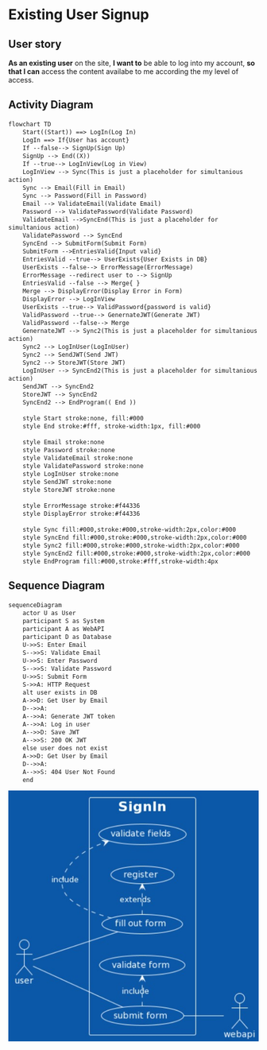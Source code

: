 # Existing User Signup

## User story

**As an existing user** on the site, **I want to** be able to log into my account, **so that I can** access the content availabe to me according the my level of access.

## Activity Diagram

```mermaid
flowchart TD
    Start((Start)) ==> LogIn(Log In)
    LogIn ==> If{User has account}
    If --false--> SignUp(Sign Up)
    SignUp --> End((X))
    If --true--> LogInView(Log in View)
    LogInView --> Sync(This is just a placeholder for simultanious action)
    Sync --> Email(Fill in Email)
    Sync --> Password(Fill in Password)
    Email --> ValidateEmail(Validate Email)
    Password --> ValidatePassword(Validate Password)
    ValidateEmail -->SyncEnd(This is just a placeholder for simultanious action)
    ValidatePassword --> SyncEnd
    SyncEnd --> SubmitForm(Submit Form)
    SubmitForm -->EntriesValid{Input valid}
    EntriesValid --true--> UserExists{User Exists in DB}
    UserExists --false--> ErrorMessage(ErrorMessage)
    ErrorMessage --redirect user to --> SignUp
    EntriesValid --false --> Merge{ }
    Merge --> DisplayError(Display Error in Form)
    DisplayError --> LogInView
    UserExists --true--> ValidPassword{password is valid}
    ValidPassword --true--> GenernateJWT(Generate JWT)
    ValidPassword --false--> Merge
    GenernateJWT --> Sync2(This is just a placeholder for simultanious action)
    Sync2 --> LogInUser(LogInUser)
    Sync2 --> SendJWT(Send JWT)
    Sync2 --> StoreJWT(Store JWT)
    LogInUser --> SyncEnd2(This is just a placeholder for simultanious action)
    SendJWT --> SyncEnd2
    StoreJWT --> SyncEnd2
    SyncEnd2 --> EndProgram(( End ))

    style Start stroke:none, fill:#000
    style End stroke:#fff, stroke-width:1px, fill:#000

    style Email stroke:none
    style Password stroke:none
    style ValidateEmail stroke:none
    style ValidatePassword stroke:none
    style LogInUser stroke:none
    style SendJWT stroke:none
    style StoreJWT stroke:none

    style ErrorMessage stroke:#f44336
    style DisplayError stroke:#f44336

    style Sync fill:#000,stroke:#000,stroke-width:2px,color:#000
    style SyncEnd fill:#000,stroke:#000,stroke-width:2px,color:#000
    style Sync2 fill:#000,stroke:#000,stroke-width:2px,color:#000
    style SyncEnd2 fill:#000,stroke:#000,stroke-width:2px,color:#000
    style EndProgram fill:#000,stroke:#fff,stroke-width:4px
```

## Sequence Diagram

```mermaid
sequenceDiagram 
    actor U as User
    participant S as System
    participant A as WebAPI
    participant D as Database
    U->>S: Enter Email
    S-->>S: Validate Email
    U->>S: Enter Password
    S-->>S: Validate Password
    U->>S: Submit Form
    S->>A: HTTP Request
    alt user exists in DB
    A->>D: Get User by Email
    D-->>A:  
    A-->>A: Generate JWT token
    A-->>A: Log in user
    A-->>D: Save JWT
    A-->>S: 200 OK JWT
    else user does not exist
    A->>D: Get User by Email
    D-->>A:  
    A-->>S: 404 User Not Found
    end
```
<!--
@startuml 
left to right direction
skinparam packageStyle rectangle
actor user
actor webapi

rectangle SignIn {
 (user) -- (fill out form)
 (fill out form) .> (validate fields) : include
 (fill out form) .> (register) : extends
 (user) -- (submit form)
 (submit form) .> (validate form) : include
 (submit form) -- (webapi)
}
@enduml
-->
![](images/existinguser.jpg)